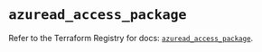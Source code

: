 # `azuread_access_package`

Refer to the Terraform Registry for docs: [`azuread_access_package`](https://registry.terraform.io/providers/hashicorp/azuread/3.1.0/docs/resources/access_package).
